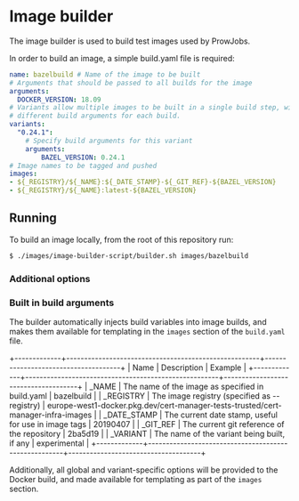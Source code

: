 # Image builder

The image builder is used to build test images used by ProwJobs.

In order to build an image, a simple build.yaml file is required:

```yaml
name: bazelbuild # Name of the image to be built
# Arguments that should be passed to all builds for the image
arguments:
  DOCKER_VERSION: 18.09
# Variants allow multiple images to be built in a single build step, with
# different build arguments for each build.
variants:
  "0.24.1":
    # Specify build arguments for this variant
    arguments:
        BAZEL_VERSION: 0.24.1
# Image names to be tagged and pushed
images:
- ${_REGISTRY}/${_NAME}:${_DATE_STAMP}-${_GIT_REF}-${BAZEL_VERSION}
- ${_REGISTRY}/${_NAME}:latest-${BAZEL_VERSION}
```

## Running

To build an image locally, from the root of this repository run:

```bash
$ ./images/image-builder-script/builder.sh images/bazelbuild
```

### Additional options



### Built in build arguments

The builder automatically injects build variables into image builds, and makes
them available for templating in the `images` section of the `build.yaml` file.

+-------------+------------------------------------------------------+-------------------------------------+
| Name        | Description                                          | Example                             |
+-------------+------------------------------------------------------+-------------------------------------+
| _NAME       | The name of the image as specified in build.yaml     | bazelbuild                          |
| _REGISTRY   | The image registry (specified as --registry)         | europe-west1-docker.pkg.dev/cert-manager-tests-trusted/cert-manager-infra-images |
| _DATE_STAMP | The current date stamp, useful for use in image tags | 20190407                            |
| _GIT_REF    | The current git reference of the repository          | 2ba5d19                             |
| _VARIANT    | The name of the variant being built, if any          | experimental                        |
+-------------+------------------------------------------------------+-------------------------------------+

Additionally, all global and variant-specific options will be provided to the
Docker build, and made available for templating as part of the `images` section.
